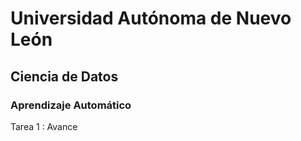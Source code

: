 # Universidad Autónoma de Nuevo León
## Ciencia de Datos  
### Aprendizaje Automático

Tarea 1 : Avance

